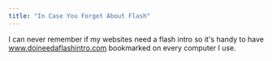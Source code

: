 ```yaml
---
title: "In Case You Forget About Flash"
---
```

<p>I can never remember if my websites need a flash intro so it's handy to have <a href="https://www.doineedaflashintro.com/">www.doineedaflashintro.com</a> bookmarked on every computer I use.</p>
